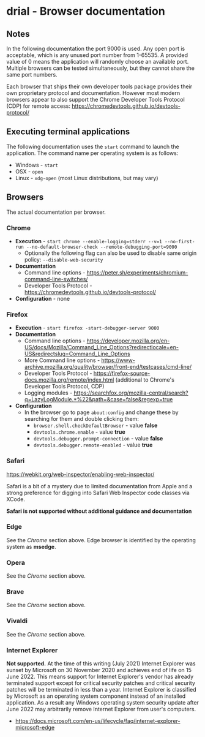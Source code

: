 
<!-- documentation/browsers - This documentation describes browser specific information necessary for testing and execution. -->

# drial - Browser documentation

## Notes
In the following documentation the port 9000 is used.  Any open port is acceptable, which is any unused port number from 1-65535.  A provided value of 0 means the application will randomly choose an available port.  Multiple browsers can be tested simultaneously, but they cannot share the same port numbers.

Each browser that ships their own developer tools package provides their own proprietary protocol and documentation.  However most modern browsers appear to also support the Chrome Developer Tools Protocol (CDP) for remote access: https://chromedevtools.github.io/devtools-protocol/

## Executing terminal applications
The following documentation uses the `start` command to launch the application.  The command name per operating system is as follows:

* Windows - `start`
* OSX - `open`
* Linux - `xdg-open` (most Linux distributions, but may vary)

## Browsers
The actual documentation per browser.

### Chrome
* **Execution** - `start chrome --enable-logging=stderr --v=1 --no-first-run --no-default-browser-check --remote-debugging-port=9000`
   - Optionally the following flag can also be used to disable same origin policy: `--disable-web-security`
* **Documentation**
   - Command line options - https://peter.sh/experiments/chromium-command-line-switches/
   - Developer Tools Protocol - https://chromedevtools.github.io/devtools-protocol/
* **Configuration** - none

### Firefox
* **Execution** - `start firefox -start-debugger-server 9000`
* **Documentation**
   - Command line options - https://developer.mozilla.org/en-US/docs/Mozilla/Command_Line_Options?redirectlocale=en-US&redirectslug=Command_Line_Options
   - More Command line options - https://www-archive.mozilla.org/quality/browser/front-end/testcases/cmd-line/
   - Developer Tools Protocol - https://firefox-source-docs.mozilla.org/remote/index.html (additional to Chrome's Developer Tools Protocol, CDP)
   - Logging modules - https://searchfox.org/mozilla-central/search?q=LazyLogModule.*%22&path=&case=false&regexp=true
* **Configuration**
   - In the browser go to page `about:config` and change these by searching for them and double clicking them:
      * `browser.shell.checkDefaultBrowser` - value **false**
      * `devtools.chrome.enable` - value **true**
      * `devtools.debugger.prompt-connection` - value **false**
      * `devtools.debugger.remote-enabled` - value **true**

### Safari
https://webkit.org/web-inspector/enabling-web-inspector/

Safari is a bit of a mystery due to limited documentation from Apple and a strong preference for digging into Safari Web Inspector code classes via XCode.

**Safari is not supported without additional guidance and documentation**

### Edge
<!--cspell:disable-->
See the *Chrome* section above. Edge browser is identified by the operating system as **msedge**.
<!--cspell:enable-->

### Opera
See the *Chrome* section above.

### Brave
See the *Chrome* section above.

### Vivaldi
See the *Chrome* section above.

### Internet Explorer
**Not supported.**  At the time of this writing (July 2021) Internet Explorer was sunset by Microsoft on 30 November 2020 and achieves end of life on 15 June 2022.  This means support for Internet Explorer's vendor has already terminated support except for critical security patches and critical security patches will be terminated in less than a year.  Internet Explorer is classified by Microsoft as an operating system component instead of an installed application.  As a result any Windows operating system security update after June 2022 may arbitrarily remove Internet Explorer from user's computers.

* https://docs.microsoft.com/en-us/lifecycle/faq/internet-explorer-microsoft-edge